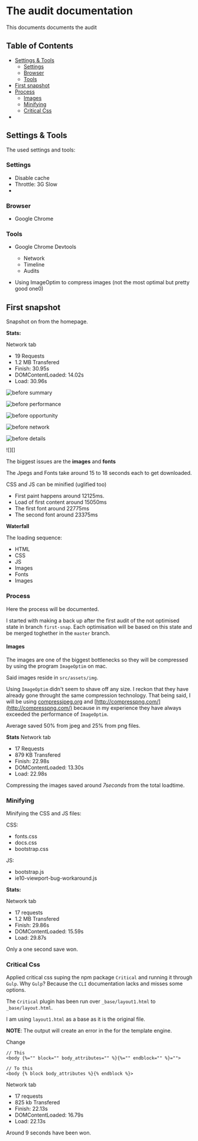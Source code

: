 # The audit documentation

This documents documents the audit

## Table of Contents
- [Settings & Tools](#setting-&-tools)
	- [Settings](#settings)
	- [Browser](#browser)
	- [Tools](#tools)
- [First snapshot](#first-snapshot)
- [Process](#process)
	- [Images](#images)
	- [Minifying](#minifying)
	- [Critical Css](#critical-css)
- [](#)

## Settings & Tools
The used settings and tools:

### Settings
- Disable cache 
- Throttle: 3G Slow
- 

### Browser
- Google Chrome

### Tools
- Google Chrome Devtools
	- Network
	- Timeline
	- Audits

- Using ImageOptim to compress images (not the most optimal but pretty good one0)


## First snapshot

Snapshot on from the homepage.

**Stats:**

Network tab
- 19 Requests
- 1.2 MB Transfered
- Finish: 30.95s
- DOMContentLoaded: 14.02s
- Load: 30.96s

![before summary][b-summary]

![before performance][b-perf]

![before opportunity][b-opp]

![before network][b-network]

![before details][b-details]

![][]

The biggest issues are the **images** and **fonts**

The Jpegs and Fonts take around 15 to 18 seconds each to get downloaded.

CSS and JS can be minified (uglified too)

- First paint happens around 12125ms.
- Load of first content around 15050ms
- The first font around 22775ms
- The second font around 23375ms

**Waterfall**

The loading sequence:
- HTML
- CSS
- JS
- Images
- Fonts
- Images


### Process
Here the process will be documented.

I started with making a back up after the first audit of the not optimised state in branch `first-snap`. Each optimisation will be based on this state and be merged toghether in the `master` branch.

#### Images
The images are one of the biggest bottlenecks so they will be compressed by using the program `ImageOptim` on mac.

Said images reside in `src/assets/img`.

Using `ImageOptim` didn't seem to shave off any size. I reckon that they have already gone throught the same compression technology. That being said, I will be using [compressjpeg.org](http://compressjpeg.com/) and [http://compresspng.com/](http://compresspng.com/) because in my experience they have always exceeded the performance of `ImageOptim`.

Average saved 50% from jpeg and 25% from png files.

**Stats**
Network tab
- 17 Requests
- 879 KB Transfered
- Finish: 22.98s
- DOMContentLoaded: 13.30s
- Load: 22.98s

Compressing the images saved around *7seconds* from the total loadtime.

### Minifying

Minifying the CSS and JS files:

CSS:
- fonts.css
- docs.css
- bootstrap.css

JS:
- bootstrap.js
- ie10-viewport-bug-workaround.js

**Stats:**

Network tab
- 17 requests
- 1.2 MB Transfered
- Finish: 29.86s
- DOMContentLoaded: 15.59s
- Load: 29.87s

Only a one second save won.

### Critical Css

Applied critical css suping the npm package `Critical` and running it through `Gulp`.
Why `Gulp`? Because the `CLI` documentation lacks and misses some options.

The `Critical` plugin has been run over `_base/layout1.html` to `_base/layout.html`.

I am using `layout1.html` as a base as it is the original file.

**NOTE**: 
The output will create an error in the for the template engine.

Change

```
// This
<body {%="" block="" body_attributes="" %}{%="" endblock="" %}="">

// To this
<body {% block body_attributes %}{% endblock %}>
```

Network tab
- 17 requests
- 825 kb Transfered
- Finish: 22.13s
- DOMContentLoaded: 16.79s
- Load: 22.13s

Around 9 seconds have been won.


<!-- - [x] critical css -->
<!-- - [] font loading -->
<!-- - [x] image optimalisaties -->
<!-- - [] asynchroon laden van assets -->




[b-summary]: https://github.com/kyunwang/performance-matters/blob/master/docs/images/before/summary.png
[b-perf]: https://github.com/kyunwang/performance-matters/blob/master/docs/images/before/perf.png
[b-opp]: https://github.com/kyunwang/performance-matters/blob/master/docs/images/before/opp.png
[b-network]: https://github.com/kyunwang/performance-matters/blob/master/docs/images/before/network.png
[b-details]: https://github.com/kyunwang/performance-matters/blob/master/docs/images/before/details.png
[.]: .

